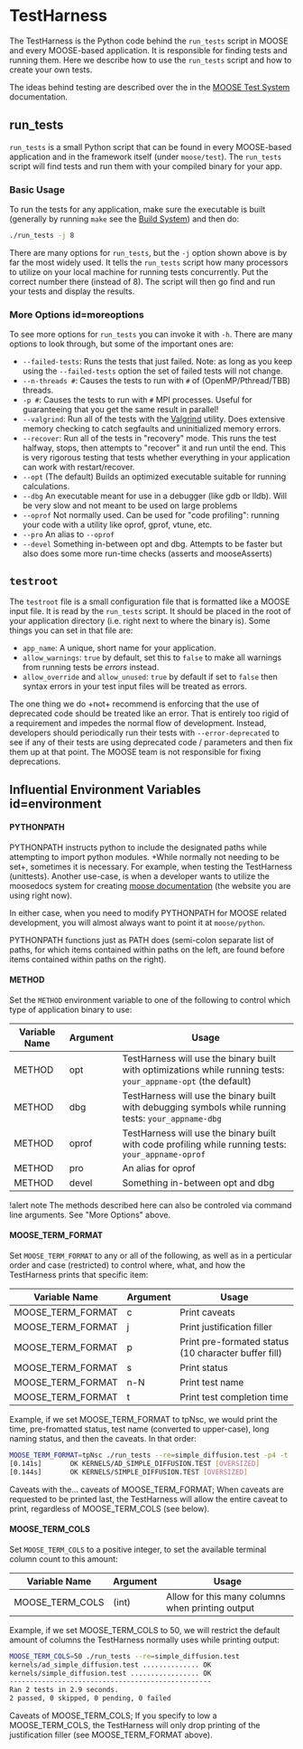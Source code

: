 # TestHarness

The TestHarness is the Python code behind the `run_tests` script in MOOSE and every MOOSE-based
application.  It is responsible for finding tests and running them.  Here we describe how to use
the `run_tests` script and how to create your own tests.

The ideas behind testing are described over the in the [MOOSE Test System](test_system.md)
documentation.

## run_tests

`run_tests` is a small Python script that can be found in every MOOSE-based application and in the
framework itself (under `moose/test`).  The `run_tests` script will find tests and run them with your
compiled binary for your app.

### Basic Usage

To run the tests for any application, make sure the executable is built (generally by running `make`
see the [Build System](build_system.md)) and then do:

```bash
./run_tests -j 8
```

There are many options for `run_tests`, but the `-j` option shown above is by far the most widely
used.  It tells the `run_tests` script how many processors to utilize on your local machine for
running tests concurrently.  Put the correct number there (instead of 8). The script will then go
find and run your tests and display the results.

### More Options id=moreoptions

To see more options for `run_tests` you can invoke it with `-h`.  There are many options to look
through, but some of the important ones are:

- `--failed-tests`: Runs the tests that just failed.  Note: as long as you keep using the
  `--failed-tests` option the set of failed tests will not change.
- `--n-threads #`: Causes the tests to run with `#` of (OpenMP/Pthread/TBB) threads.
- `-p #`: Causes the tests to run with `#` MPI processes.  Useful for guaranteeing that you get the
  same result in parallel!
- `--valgrind`: Run all of the tests with the [Valgrind](http://valgrind.org) utility.  Does
  extensive memory checking to catch segfaults and uninitialized memory errors.
- `--recover`: Run all of the tests in "recovery" mode.  This runs the test halfway, stops, then
  attempts to "recover" it and run until the end.  This is very rigorous testing that tests whether
  everything in your application can work with restart/recover.
- `--opt` (The default) Builds an optimized executable suitable for running calculations.
- `--dbg` An executable meant for use in a debugger (like gdb or lldb). Will be very slow and not meant to be used on large problems
- `--oprof` Not normally used. Can be used for "code profiling": running your code with a utility like oprof, gprof, vtune, etc.
- `--pro` An alias to `--oprof`
- `--devel` Something in-between opt and dbg. Attempts to be faster but also does some more run-time checks (asserts and mooseAsserts)

## `testroot`

The `testroot` file is a small configuration file that is formatted like a MOOSE input file.  It is
read by the `run_tests` script.  It should be placed in the root of your application directory
(i.e. right next to where the binary is).  Some things you can set in that file are:

- `app_name`: A unique, short name for your application.
- `allow_warnings`: `true` by default, set this to `false` to make all warnings from running tests be
  _errors_ instead.
- `allow_override` and `allow_unused`: `true` by default if set to `false` then syntax errors in your
  test input files will be treated as errors.

The one thing we do +not+ recommend is enforcing that the use of deprecated code should be treated
like an error.  That is entirely too rigid of a requirement and impedes the normal flow of
development.  Instead, developers should periodically run their tests with `--error-deprecated` to
see if any of their tests are using deprecated code / parameters and then fix them up at that point.
The MOOSE team is not responsible for fixing deprecations.

## Influential Environment Variables id=environment

#### PYTHONPATH

PYTHONPATH instructs python to include the designated paths while attempting to import python modules. +While normally not needing to be set+, sometimes it is necessary. For example, when testing the TestHarness (unittests). Another use-case, is when a developer wants to utilize the moosedocs system for creating [moose documentation](MooseDocs/index.md) (the website you are using right now).

In either case, when you need to modify PYTHONPATH for MOOSE related development, you will almost always want to point it at `moose/python`.

PYTHONPATH functions just as PATH does (semi-colon separate list of paths, for which items contained within paths on the left, are found before items contained within paths on the right).

#### METHOD

Set the `METHOD` environment variable to one of the following to control which type of application binary to use:

| Variable Name | Argument | Usage |
| - | - | - |
| METHOD | opt | TestHarness will use the binary built with optimizations while running tests: `your_appname-opt` (the default) |
| METHOD | dbg | TestHarness will use the binary built with debugging symbols while running tests: `your_appname-dbg` |
| METHOD | oprof | TestHarness will use the binary built with code profiling while running tests: `your_appname-oprof` |
| METHOD | pro | An alias for oprof |
| METHOD | devel | Something in-between opt and dbg |

!alert note
The methods described here can also be controled via command line arguments. See "More Options" above.

#### MOOSE_TERM_FORMAT

Set `MOOSE_TERM_FORMAT` to any or all of the following, as well as in a perticular order and case (restricted) to control where, what, and how the TestHarness prints that specific item:

| Variable Name | Argument | Usage |
| - | - | - |
| MOOSE_TERM_FORMAT | c | Print caveats |
| MOOSE_TERM_FORMAT | j | Print justification filler |
| MOOSE_TERM_FORMAT | p | Print pre-formated status (10 character buffer fill) |
| MOOSE_TERM_FORMAT | s | Print status |
| MOOSE_TERM_FORMAT | n-N | Print test name |
| MOOSE_TERM_FORMAT | t | Print test completion time |

Example, if we set MOOSE_TERM_FORMAT to tpNsc, we would print the time, pre-fromatted status, test name (converted to upper-case), long naming status, and then the caveats. In that order:

```bash
MOOSE_TERM_FORMAT=tpNsc ./run_tests --re=simple_diffusion.test -p4 -t
[0.141s]       OK KERNELS/AD_SIMPLE_DIFFUSION.TEST [OVERSIZED]
[0.144s]       OK KERNELS/SIMPLE_DIFFUSION.TEST [OVERSIZED]
```

Caveats with the... caveats of MOOSE_TERM_FORMAT; When caveats are requested to be printed last, the TestHarness will allow the entire caveat to print, regardless of MOOSE_TERM_COLS (see below).

#### MOOSE_TERM_COLS

Set `MOOSE_TERM_COLS` to a positive integer, to set the available terminal column count to this amount:

| Variable Name | Argument | Usage |
| - | - | - |
| MOOSE_TERM_COLS | (int) | Allow for this many columns when printing output |

Example, if we set MOOSE_TERM_COLS to 50, we will restrict the default amount of columns the TestHarness normally uses while printing output:

```bash
MOOSE_TERM_COLS=50 ./run_tests --re=simple_diffusion.test
kernels/ad_simple_diffusion.test .............. OK
kernels/simple_diffusion.test ................. OK
--------------------------------------------------
Ran 2 tests in 2.9 seconds.
2 passed, 0 skipped, 0 pending, 0 failed
```

Caveats of MOOSE_TERM_COLS; If you specify to low a MOOSE_TERM_COLS, the TestHarness will only drop printing of the justification filler (see MOOSE_TERM_FORMAT above).
